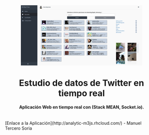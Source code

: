 
<h1 align="center">
  <br>
  <a href="http://analytic-m3js.rhcloud.com/"><img src="https://raw.githubusercontent.com/manutepowa/twitter-realtime/github/public/images/imgSearch.png" alt="Manuel" width="400"></a>
  <br>
  <br>
  Estudio de datos de Twitter en tiempo real
  <br>
</h1>

<h4 align="center">Aplicación Web en tiempo real con (Stack MEAN, Socket.io).</h4>

<br>
[Enlace a la Aplicación](http://analytic-m3js.rhcloud.com/) - Manuel Tercero Soria
